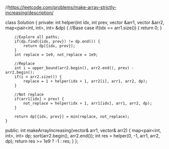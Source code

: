 //https://leetcode.com/problems/make-array-strictly-increasing/description/

class Solution {
private:
    int helper(int idx, int prev, vector<int> &arr1, vector<int> &arr2, map<pair<int, int>, int> &dp) {
        //Base case
        if(idx == arr1.size()) {
            return 0;
        }

        //Explore all paths;
        if(dp.find({idx, prev}) != dp.end()) {
            return dp[{idx, prev}];
        }
        int replace = 1e9, not_replace = 1e9;

        //Replace
        int i = upper_bound(arr2.begin(), arr2.end(), prev) - arr2.begin();
        if(i < arr2.size()) {
            replace = 1 + helper(idx + 1, arr2[i], arr1, arr2, dp);            
        }

        //Not replace
        if(arr1[idx] > prev) {
            not_replace = helper(idx + 1, arr1[idx], arr1, arr2, dp);
        }

        return dp[{idx, prev}] = min(replace, not_replace);
    }
public:
    int makeArrayIncreasing(vector<int>& arr1, vector<int>& arr2) {
        map<pair<int, int>, int> dp;
        sort(arr2.begin(), arr2.end());
        int res = helper(0, -1, arr1, arr2, dp);
        return res >= 1e9 ? -1 : res;
    }
};
